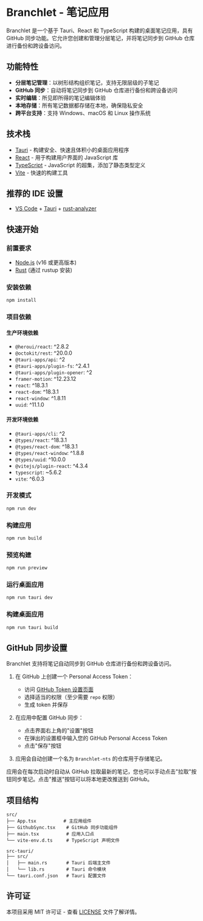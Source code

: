 # Branchlet - 笔记应用

Branchlet 是一个基于 Tauri、React 和 TypeScript 构建的桌面笔记应用，具有 GitHub 同步功能。它允许您创建和管理分层笔记，并将笔记同步到 GitHub 仓库进行备份和跨设备访问。

## 功能特性

- **分层笔记管理**：以树形结构组织笔记，支持无限层级的子笔记
- **GitHub 同步**：自动将笔记同步到 GitHub 仓库进行备份和跨设备访问
- **实时编辑**：所见即所得的笔记编辑体验
- **本地存储**：所有笔记数据都存储在本地，确保隐私安全
- **跨平台支持**：支持 Windows、macOS 和 Linux 操作系统

## 技术栈

- [Tauri](https://tauri.app/) - 构建安全、快速且体积小的桌面应用程序
- [React](https://reactjs.org/) - 用于构建用户界面的 JavaScript 库
- [TypeScript](https://www.typescriptlang.org/) - JavaScript 的超集，添加了静态类型定义
- [Vite](https://vitejs.dev/) - 快速的构建工具

## 推荐的 IDE 设置

- [VS Code](https://code.visualstudio.com/) + [Tauri](https://marketplace.visualstudio.com/items?itemName=tauri-apps.tauri-vscode) + [rust-analyzer](https://marketplace.visualstudio.com/items?itemName=rust-lang.rust-analyzer)

## 快速开始

### 前置要求

- [Node.js](https://nodejs.org/) (v16 或更高版本)
- [Rust](https://www.rust-lang.org/) (通过 rustup 安装)

### 安装依赖

```bash
npm install
```

### 项目依赖

#### 生产环境依赖

- `@heroui/react`: ^2.8.2
- `@octokit/rest`: ^20.0.0
- `@tauri-apps/api`: ^2
- `@tauri-apps/plugin-fs`: ^2.4.1
- `@tauri-apps/plugin-opener`: ^2
- `framer-motion`: ^12.23.12
- `react`: ^18.3.1
- `react-dom`: ^18.3.1
- `react-window`: ^1.8.11
- `uuid`: ^11.1.0

#### 开发环境依赖

- `@tauri-apps/cli`: ^2
- `@types/react`: ^18.3.1
- `@types/react-dom`: ^18.3.1
- `@types/react-window`: ^1.8.8
- `@types/uuid`: ^10.0.0
- `@vitejs/plugin-react`: ^4.3.4
- `typescript`: ~5.6.2
- `vite`: ^6.0.3

### 开发模式

```bash
npm run dev
```

### 构建应用

```bash
npm run build
```

### 预览构建

```bash
npm run preview
```

### 运行桌面应用

```bash
npm run tauri dev
```

### 构建桌面应用

```bash
npm run tauri build
```

## GitHub 同步设置

Branchlet 支持将笔记自动同步到 GitHub 仓库进行备份和跨设备访问。

1. 在 GitHub 上创建一个 Personal Access Token：
   - 访问 [GitHub Token 设置页面](https://github.com/settings/tokens/new)
   - 选择适当的权限（至少需要 `repo` 权限）
   - 生成 token 并保存

2. 在应用中配置 GitHub 同步：
   - 点击界面右上角的"设置"按钮
   - 在弹出的设置框中输入您的 GitHub Personal Access Token
   - 点击"保存"按钮

3. 应用会自动创建一个名为 `Branchlet-nts` 的仓库用于存储笔记。

应用会在每次启动时自动从 GitHub 拉取最新的笔记，您也可以手动点击"拉取"按钮同步笔记。点击"推送"按钮可以将本地更改推送到 GitHub。

## 项目结构

```
src/
├── App.tsx          # 主应用组件
├── GithubSync.tsx    # GitHub 同步功能组件
├── main.tsx          # 应用入口点
└── vite-env.d.ts     # TypeScript 声明文件

src-tauri/
├── src/
│   ├── main.rs       # Tauri 后端主文件
│   └── lib.rs        # Tauri 命令模块
└── tauri.conf.json   # Tauri 配置文件
```

## 许可证

本项目采用 MIT 许可证 - 查看 [LICENSE](LICENSE) 文件了解详情。

